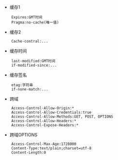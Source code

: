 - 缓存1
```
    Expires:GMT时间 
    Pragma:no-cache(唯一值)
```
- 缓存2
```
    Cache-contral:...
```
- 缓存时间
```
    last-modified:GMT时间
    if-modified-since:...
```
- 缓存签名
```
    etag:字符串
    if-none-match:...
```
- 跨域
```
    Access-Control-Allow-Origin:*
    Access-Control-Allow-Credentials:true
    Access-Control-Allow-Methods:GET, POST, OPTIONS
    Access-Control-Allow-Headers:*
    Access-Control-Expose-Headers:*
```
- 跨域OPTIONS
```
    Access-Control-Max-Age:1728000
    Content-Type:text/plain;charset=utf-8
    Content-Length:0
```
